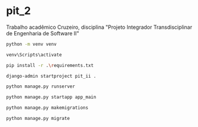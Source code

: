 # pit_2
 Trabalho acadêmico Cruzeiro, disciplina "Projeto Integrador Transdisciplinar de Engenharia de Software II"


``` bash
python -m venv venv
```

``` bash
venv\Scripts\activate
```

``` bash
pip install -r .\requirements.txt
```

``` bash
django-admin startproject pit_ii .
```

``` bash
python manage.py runserver
```

``` bash
python manage.py startapp app_main
```

``` bash
python manage.py makemigrations
```

``` bash
python manage.py migrate
```
